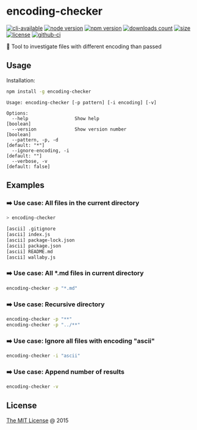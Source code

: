 # encoding-checker

[![cli-available](https://badgen.net/static/cli/available/?icon=terminal)](https://runkit.com/npm/encoding-checker)
[![node version](https://img.shields.io/node/v/encoding-checker.svg)](https://www.npmjs.com/package/encoding-checker)
[![npm version](https://badge.fury.io/js/encoding-checker.svg)](https://badge.fury.io/js/encoding-checker)
[![downloads count](https://img.shields.io/npm/dt/encoding-checker.svg)](https://www.npmjs.com/package/encoding-checker)
[![size](https://packagephobia.com/badge?p=encoding-checker)](https://packagephobia.com/result?p=encoding-checker)
[![license](https://img.shields.io/npm/l/encoding-checker.svg)](https://piecioshka.mit-license.org)
[![github-ci](https://github.com/piecioshka/encoding-checker/actions/workflows/testing.yml/badge.svg)](https://github.com/piecioshka/encoding-checker/actions/workflows/testing.yml)

🔨 Tool to investigate files with different encoding than passed

## Usage

Installation:

```bash
npm install -g encoding-checker
```

```text
Usage: encoding-checker [-p pattern] [-i encoding] [-v]

Options:
  --help                 Show help                                     [boolean]
  --version              Show version number                           [boolean]
  --pattern, -p, -d                                               [default: "*"]
  --ignore-encoding, -i                                            [default: ""]
  --verbose, -v                                                 [default: false]
```

## Examples

### ➡️ Use case: All files in the current directory

```bash
> encoding-checker

[ascii] .gitignore
[ascii] index.js
[ascii] package-lock.json
[ascii] package.json
[ascii] README.md
[ascii] wallaby.js
```

### ➡️ Use case: All *.md files in current directory

```bash
encoding-checker -p "*.md"
```

### ➡️ Use case: Recursive directory

```bash
encoding-checker -p "**"
encoding-checker -p "../**"
```

### ➡️ Use case: Ignore all files with encoding "ascii"

```bash
encoding-checker -i "ascii"
```

### ➡️ Use case: Append number of results

```bash
encoding-checker -v
```

## License

[The MIT License](https://piecioshka.mit-license.org) @ 2015
